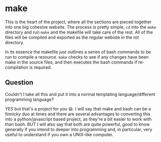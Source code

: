 # make

This is the heart of the project, where all the sections are pieced together into one big cohesive website. The process is pretty simple, `cd` into the `make` directory and run `make` and the makefile will take care of the rest. All of the files will be compiled and exported as the regular webiste in the rot directory.

In its essence the makefile just outlines a series of bash commands to be run to compile a resource. `make` checks to see if any changes have been make in the source files, and then executes the bash commands if re-compilation is required.

## Question
Couldn't I take all this and put it into a normal templating language/different programming language?

*YES* but that's a project for you 😃. I will say that make and bash can be a finnicky duo at times and there are several advantages to converting this into a python/javascript based project, as they're a bit easier to work with than bash. BUT I will also say that both are quite powerful, good to know generally if you intend to deeper into programming and, in particular, very useful to understand if you own a UNIX-like computer.
